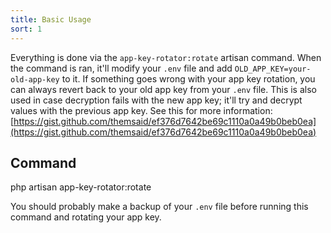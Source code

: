 ```yaml
---
title: Basic Usage
sort: 1
---
```


Everything is done via the `app-key-rotator:rotate` artisan command. When the command is ran, it'll modify your `.env` file
and add `OLD_APP_KEY=your-old-app-key` to it. If something goes wrong with your app key rotation, you can always revert
back to your old app key from your `.env` file. This is also used in case decryption fails with the new app key; it'll try
and decrypt values with the previous app key. See this for more information: [https://gist.github.com/themsaid/ef376d7642be69c1110a0a49b0beb0ea](https://gist.github.com/themsaid/ef376d7642be69c1110a0a49b0beb0ea)

## Command

<x-code lang="bash">php artisan app-key-rotator:rotate</x-code>

<x-tip>
    You should probably make a backup of your <code>.env</code> file before running this command and rotating your app key.
</x-tip>
